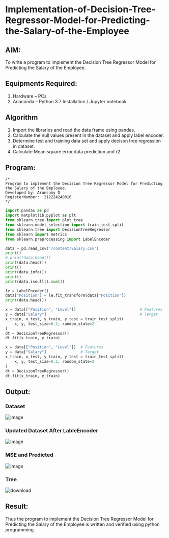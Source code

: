 # Implementation-of-Decision-Tree-Regressor-Model-for-Predicting-the-Salary-of-the-Employee

## AIM:
To write a program to implement the Decision Tree Regressor Model for Predicting the Salary of the Employee.

## Equipments Required:
1. Hardware – PCs
2. Anaconda – Python 3.7 Installation / Jupyter notebook

## Algorithm
1. Import the libraries and read the data frame using pandas.
2. Calculate the null values present in the dataset and apply label encoder.
3. Determine test and training data set and apply decison tree regression in dataset.
4. Calculate Mean square error,data prediction and r2.

## Program:
```
/*
Program to implement the Decision Tree Regressor Model for Predicting the Salary of the Employee.
Developed by: Arunsamy D
RegisterNumber:  212224240016
*/
```

```python
import pandas as pd
import matplotlib.pyplot as plt
from sklearn.tree import plot_tree
from sklearn.model_selection import train_test_split
from sklearn.tree import DecisionTreeRegressor
from sklearn import metrics
from sklearn.preprocessing import LabelEncoder
```


```python
data = pd.read_csv('/content/Salary.csv')
print()
# print(data.head())
print(data.head())         
print()
print(data.info())         
print()
print(data.isnull().sum())  

```


```python
le = LabelEncoder()
data["Position"] = le.fit_transform(data["Position"])
print(data.head())
```


```python
x = data[["Position", "Level"]]                            # Features
y = data["Salary"]                                         # Target
x_train, x_test, y_train, y_test = train_test_split(
    x, y, test_size=0.2, random_state=2
)
dt = DecisionTreeRegressor()
dt.fit(x_train, y_train)
```


```python
x = data[["Position", "Level"]]  # Features
y = data["Salary"]               # Target
x_train, x_test, y_train, y_test = train_test_split(
    x, y, test_size=0.2, random_state=2
)
dt = DecisionTreeRegressor()
dt.fit(x_train, y_train)
```

## Output:

### Dataset 
![image](https://github.com/user-attachments/assets/54932575-43e5-48d3-9431-ca10d4aa8fea)

### Updated Dataset After LableEncoder

![image](https://github.com/user-attachments/assets/4b879a18-4edb-4881-a6f5-12e40cf85797)

### MSE and Predicted 

![image](https://github.com/user-attachments/assets/a65309fa-e82b-437b-8403-0c390478a8d4)

### Tree

![download](https://github.com/user-attachments/assets/9d262407-0119-4e6e-b29d-9a7d99ac1e92)

## Result:
Thus the program to implement the Decision Tree Regressor Model for Predicting the Salary of the Employee is written and verified using python programming.
